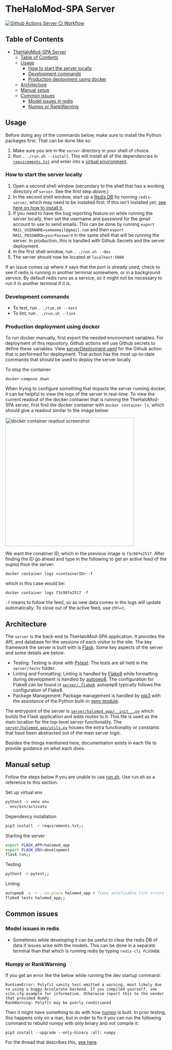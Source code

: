 # TheHaloMod-SPA Server

[![Github Actions Server CI Workflow](https://img.shields.io/github/workflow/status/halomod/TheHaloMod-SPA/Server%20CI?label=Server%20CI)](https://github.com/halomod/TheHaloMod-SPA/actions/workflows/server.yaml)

## Table of Contents

- [TheHaloMod-SPA Server](#thehalomod-spa-server)
  - [Table of Contents](#table-of-contents)
  - [Usage](#usage)
    - [How to start the server locally](#how-to-start-the-server-locally)
    - [Development commands](#development-commands)
    - [Production deployment using docker](#production-deployment-using-docker)
  - [Architecture](#architecture)
  - [Manual setup](#manual-setup)
  - [Common issues](#common-issues)
    - [Model issues in redis](#model-issues-in-redis)
    - [Numpy or RankWarning](#numpy-or-rankwarning)

## Usage

Before doing any of the commands below, make sure to install the Python packages first. That can be done like so:

1. Make sure you are in the `server` directory in your shell of choice.
2. Run `. ./run.sh --install`. This will install all of the dependencies in 
   [`requirements.txt`](requirements.txt) and enter into a 
   [virtual environment](https://docs.python.org/3/tutorial/venv.html).

### How to start the server locally

1. Open a second shell window (secondary to the shell that has a working directory of 
   `server`. See the first step above.)
2. In the second shell window, start up a [Redis DB](https://redis.io/) by running 
   `redis-server`, which may need to be installed first. If this isn't installed yet, 
   [see here on how to install it](https://redis.io/topics/quickstart).
3. If you need to have the bug reporting feature on while running the server locally, 
   then set the username and password for the gmail account to use to send emails. This 
   can be done by running `export MAIL_USERNAME=someemail@gmail.com` and then 
   `export MAIL_PASSWORD=yourPassword` in the same shell that will be running the 
   server. In production, this is handled with Github Secrets and the server deployment.
4. In the first shell window, run `. ./run.sh --dev`
5. The server should now be located at `localhost:5000`

If an issue comes up where it says that the port is already used, check to see if redis 
is running in another terminal somewhere, or in a background service. By default redis 
runs as a service, so it might not be necessary to run it in another terminal if it is.

### Development commands

- To test, run `. ./run.sh --test`
- To lint, run `. ./run.sh --lint`

### Production deployment using docker

To run docker manually, first export the needed environment variables. For deployment of this repository, Github actions will use Github secrets to define these variables. View [serverDeployment.yaml](../.github/workflows/serverDeployment.yaml) for the Github action that is performed for deployment. That action has the most up-to-date commands that should be used to deploy the server locally. 

To stop the container:

`docker-compose down`

When trying to configure something that impacts the server running docker, it can be helpful to view the logs of the server in real-time. To view the current readout of the docker container that is running the TheHaloMod-SPA server, first find the docker container with `docker container ls`, which should give a readout similar to the image below:

<image src="https://i.imgur.com/abtYIo7.png" width="400" alt="docker container readout screenshot">

We want the conatiner ID, which in the previous image is `f3c98fe2517`. After finding the ID go ahead and type in the following to get an active feed of the ouptut from the server:

```
docker container logs <containerID> -f
```

which in this case would be:

```
docker container logs f3c98fe2517 -f
```

`-f` means to follow the feed, so as new data comes in the logs will update automatically. To close out of the active feed, use ctrl+c. 

## Architecture

The `server` is the back-end to TheHaloMod-SPA application. It provides the API, and database for the sessions of each visitor to the site. The key framework the server is built with is [Flask](https://flask.palletsprojects.com/en/1.1.x/). Some key aspects of the server and some details are below:

- Testing: Testing is done with [Pytest](https://docs.pytest.org/en/stable/). The tests are all held in the `server/tests` folder.
- Linting and Formatting: Linting is handled by [Flake8](https://flake8.pycqa.org/en/latest/) while formatting during development is handled by [autopep8](https://pypi.org/project/autopep8/). The configuration for Flake8 can be found in [`server/.flake8`](.flake8). autopep8 typically follows the configuration of Flake8.
- Package Management: Package management is handled by [pip3](https://pip.pypa.io/en/stable/) with the assistance of the Python built-in [venv module](https://docs.python.org/3/tutorial/venv.html).

The entrypoint of the server is [`server/halomod_app/__init__.py`](halomod_app/__init__.py) which builds the Flask application and adds routes to it. This file is used as the main location for the top-level server functionality. The [`server/halomod_app/utils.py`](halomod_app/utils.py) houses the extra functionality or constants that have been abstracted out of the main server logic. 

Besides the things mentioned here, documentation exists in each file to provide guidance on what each does. 

## Manual setup
Follow the steps below if you are unable to use [run.sh](./run.sh). Use run.sh as a reference to this section.

Set up virtual env
```sh
python3 -m venv env
. env/bin/activate
```
Dependency installation
```sh
pip3 install -r requirements.txt;;
```
Starting the server
```sh
export FLASK_APP=halomod_app
export FLASK_ENV=development
flask run;;
```
Testing
```sh
python3 -m pytest;;
```
Linting
```sh
autopep8 -a -r --in-place halomod_app # fixes autofixable lint errors
flake8 tests halomod_app;;
```

## Common issues
### Model issues in redis

- Sometimes while developing it can be useful to clear the redis DB of data if issues arise with the models. This can be done in a separate terminal than that which is running redis by typing `redis-cli FLUSHDB`.

### Numpy or RankWarning

If you get an error like the below while running the dev startup command:

```
RuntimeError: Polyfit sanity test emitted a warning, most likely due to using a buggy Accelerate backend. If you compiled yourself, see site.cfg.example for information. Otherwise report this to the vendor that provided NumPy.
RankWarning: Polyfit may be poorly conditioned
```

Then it might have something to do with how [numpy](https://numpy.org/) is built. In prior testing, this happens only on a mac, but in order to fix it you can run the following command to rebuild numpy with only binary and not compile it:

```
pip3 install --upgrade --only-binary :all: numpy
```

For the thread that describes this, [see here](https://github.com/numpy/numpy/issues/15947).
